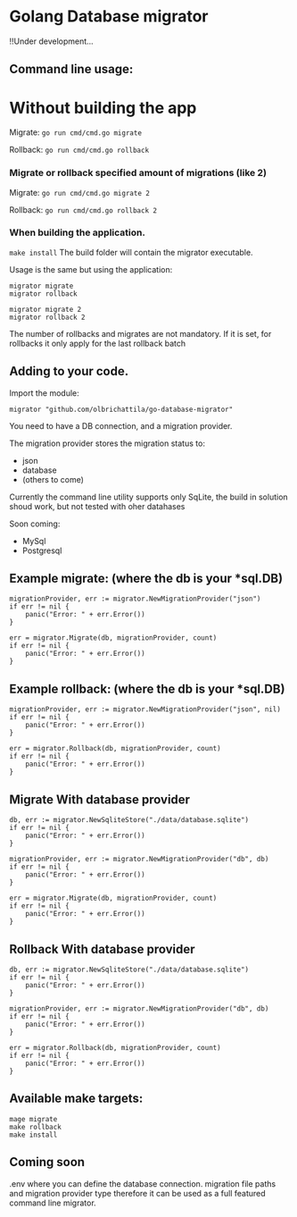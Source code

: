 # Golang Database migrator

!!Under development...

## Command line usage:

# Without building the app

Migrate:
```go run cmd/cmd.go migrate```

Rollback:
```go run cmd/cmd.go rollback```

### Migrate or rollback specified amount of migrations (like 2)

Migrate:
```go run cmd/cmd.go migrate 2```

Rollback:
```go run cmd/cmd.go rollback 2```

### When building the application.

```make install```
The build folder will contain the migrator executable.

Usage is the same but using the application:

```
migrator migrate
migrator rollback

migrator migrate 2
migrator rollback 2
```

The number of rollbacks and migrates are not mandatory.
If it is set, for rollbacks it only apply for the last rollback batch

## Adding to your code.

Import the module:

```migrator "github.com/olbrichattila/go-database-migrator"```

You need to have a DB connection, and a migration provider.

The migration provider stores the migration status to:
- json
- database
- (others to come)


Currently the command line utility supports only SqLite, the build in solution shoud work, but not tested with oher datahases

Soon coming:
- MySql
- Postgresql

## Example migrate: (where the db is your *sql.DB)

```
migrationProvider, err := migrator.NewMigrationProvider("json")
if err != nil {
    panic("Error: " + err.Error())
}

err = migrator.Migrate(db, migrationProvider, count)
if err != nil {
    panic("Error: " + err.Error())
}
```

## Example rollback: (where the db is your *sql.DB)
```
migrationProvider, err := migrator.NewMigrationProvider("json", nil)
if err != nil {
    panic("Error: " + err.Error())
}

err = migrator.Rollback(db, migrationProvider, count)
if err != nil {
    panic("Error: " + err.Error())
}
```

## Migrate With database provider
```
db, err := migrator.NewSqliteStore("./data/database.sqlite")
if err != nil {
    panic("Error: " + err.Error())
}

migrationProvider, err := migrator.NewMigrationProvider("db", db)
if err != nil {
    panic("Error: " + err.Error())
}

err = migrator.Migrate(db, migrationProvider, count)
if err != nil {
    panic("Error: " + err.Error())
}
```

## Rollback With database provider
```
db, err := migrator.NewSqliteStore("./data/database.sqlite")
if err != nil {
    panic("Error: " + err.Error())
}

migrationProvider, err := migrator.NewMigrationProvider("db", db)
if err != nil {
    panic("Error: " + err.Error())
}

err = migrator.Rollback(db, migrationProvider, count)
if err != nil {
    panic("Error: " + err.Error())
}

```

## Available make targets:

```
mage migrate
make rollback
make install
```
## Coming soon

.env where you can define the database connection. migration file paths and migration provider type therefore it can be used as a full featured command line migrator.

